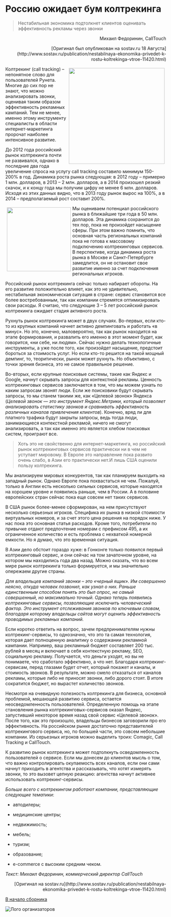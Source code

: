 # Россию ожидает бум колтрекинга

 > Нестабильная экономика подтолкнет клиентов оценивать эффективность рекламы через звонки


<p align="right">Михаил Федоринин, CallTouch</p>

<p align="right">[Оригинал был опубликован на sostav.ru 18 Августа](http://www.sostav.ru/publication/nestabilnaya-ekonomika-privedet-k-rostu-koltrekinga-vtroe-11420.html)</p>


<img src="http://dl.getdropbox.com/u/390630/calltouch_logo.jpg" alt="" width="300" align="right" align="middle" Hspace="5" Vspace="5">


Колтрекинг (call tracking) – непонятное слово для пользователей Рунета. Многие до сих пор не знают, что можно анализировать звонки, оценивая таким образом эффективность рекламных кампаний. Тем не менее, именно этому инструменту специалисты в области интернет-маркетинга пророчат наиболее интенсивное развитие.

До 2012 года российский рынок колтрекинга почти не развивался, однако в последние два года увеличение спроса на услугу call tracking составило минимум 150-200% в год. Динамика роста рынка следующая: в 2012 году – примерно 1 млн. долларов, в 2013 – 2 млн. долларов, а в 2014 произошел резкий скачок, и к концу года мы получим цифру не менее 6 млн. долларов. Исходя из этих данных видно, что в 2013 году рынок вырос на 100%, а в 2014 – предполагаемый рост составит 200%.


<img src="http://www.sostav.ru/app/public/images/news/2014/08/18/Calltouch.jpg?rand=0.970206992700696" alt="" width="200" align="left" align="middle" Hspace="5" Vspace="5">

Мы оцениваем потенциал российского рынка в ближайшие три года в 50 млн. долларов. Эта динамика сохранится до тех пор, пока не произойдет насыщение сферы. При этом важно помнить, что основная часть региональных компаний пока не готова к массовому подключению колтрекинговых сервисов. В перспективе, когда динамика роста рынка в Москве и Санкт-Петербурге замедлится, он не остановит свое развитие именно за счет подключения региональных игроков.


Российский рынок колтрекинга сейчас только набирает обороты. На его развитие положительно влияет, как это не удивительно, нестабильная экономическая ситуация в стране: сервис становится все более востребованным, так как компании стремятся оптимизировать свои расходы. Я считаю, что следующие 3 – 5 лет российский рынок колтрекинга ожидает стадия активного роста.

Рухнуть рынок колтрекинга может в двух случаях. Во-первых, если кто-то из крупных компаний начнет активно демпинговать и работать «в минус». Но это, конечно, маловероятно, так как рынок находится на этапе формирования, и развалить его именно в этот момент будет, как говорится, «ни себе, ни людям». Сейчас нужно делать технологичные инструменты, а уже после того, как произойдет насыщение, предстоит бороться за стоимость услуг. Но если кто-то решится на такой мощный демпинг, то, теоритически, рынок может рухнуть. Но объективно, с точки зрения бизнеса, это не самое правильное решение.

Во-вторых, если крупные поисковые системы, такие как Яндекс и Google, начнут скрывать запросы для контекстной рекламы. Ценность колтрекинговых сервисов заключается в том, что мы можем узнать по каким запросам звонят люди. Если же поисковики будут скрывать запросы, то мы станем такими же, как «Целевой звонок» Яндекса (_Целевой звонок — это инструмент Яндекс.Метрики, который позволяет анализировать статистику звонков и сравнивать эффективность различных каналов привлечения клиентов_). Конечно, вряд ли для платного трафика будут закрыты запросы, ведь тогда люди, занимающиеся контекстной рекламой, ничего не смогут анализировать, а так как именно это является хлебом поисковых систем, проиграют все.

> Хоть это не свойственно для интернет-маркетинга, но российский рынок колтрекинговых сервисов практически ни в чем не уступает мировому. В Европе это направление пока развито очень слабо, в Азии его практически нет.И лишь США оценили пользу колтрекинга.

Мы анализируем мировых конкурентов, так как планируем выходить на западный рынок. Однако Европе пока похвастаться не чем. Пожалуй, только в Англии есть несколько сильных сервисов, которые находятся на хорошем уровне и появились раньше, чем в России. А в половине европейских стран сейчас пока еще совсем нет таких сервисов.

В США рынок более-менее сформирован, на нем присутствуют несколько серьезных игроков. Специфика их рынка в низкой стоимости виртуальных номеров, и за счет этого цена решения на порядок ниже. У нас пока это основная статья расходов. Кроме того, потребители по привычке отдают предпочтение номерам с префиксом 495, а их ограниченное количество и есть проблема с нехваткой номерной емкости. Но я думаю, что это временная ситуация.

В Азии дело обстоит гораздо хуже: в Гонконге только появился первый колтрекинговый сервис, и они сейчас на том зачаточном уровне, на котором мы находились года два назад. Можно сказать, что во всем мире рынок колтрекинга только формируется, и мы значительно опережаем другие страны.

_Для владельцев компаний звонки – это «черный ящик». Им совершенно неясно, откуда человек позвонил, как узнал о них. Раньше единственным способом понять это был опрос, не самый совершенный, но максимально точный. Однако теперь появились колтрекинговые сервисы, позволяющие исключить человеческий фактор. Это инструмент отслеживания звонков по ключевым словам, благодаря которому владельцы сайтов могут оценить эффективность проводимых рекламных кампаний._

Если коротко ответить на вопрос, зачем предпринимателям нужны колтрекинг-сервисы, то однозначно, что это та самая технология, которая дает полноценную аналитику о содержании рекламной кампании. Например, ваш рекламный бюджет составляет 200 тыс. рублей в месяц и включает в себя контекстную рекламу, SEO, социальную рекламу. Получается, что деньги уходят, но вы не понимаете, что сработало эффективно, а что нет. Благодаря колтрекинг-сервисам, перед глазами будет отчет, который покажет и каналы, и стоимость звонков. В результате, можно смело отказаться от каналов рекламы, которые либо не приносят звонки, либо дорого стоят. В итоге сократится бюджет, но вырастет количество звонков.

Несмотря на очевидную полезность колтрекинга для бизнеса, основной проблемой, мешающей развитию сервиса, остается неосведомленность пользователей. Определенную помощь на этапе становления рынка колтрекинговых-сервисов оказал Яндекс, запустивший некоторое время назад свой сервис «Целевой звонок». После того, как это произошло, владельцы бизнесов заговорили про его эффективность. На российском рынке достаточно представителей колтрекингового сервиса, но, по большей части, это совсем небольшие компании. Из серьезных игроков можно выделить троих: Comagic, Call Tracking и CallTouch.

К развитию рынок колтрекинга может подтолкнуть осведомленность пользователей о сервисе. Если мы донесем до клиентов мысль о том, что важно контролировать окупаемость всех каналов, если они сами начнут приходить в агентства и рассказывать, что хотят измерять звонки, то это вызовет цепную реакцию: агентства начнут активнее использовать колтрекинг-сервисы.

_Больше всего с колтрекингом работают компании, представляющие следующие тематики_:

- автодилеры;

- медицинские центры;

- недвижимость;

- мебель;

- туризм;

- образование;

- e-commerce с высоким средним чеком.

_Текст: Михаил Федоринин, коммерческий директор CallTouch_

<p align="right">[Оригинал на sostav.ru](http://www.sostav.ru/publication/nestabilnaya-ekonomika-privedet-k-rostu-koltrekinga-vtroe-11420.html)</p>

[В начало сборника](http://sem-in-russia.ru)

![Лого организаторов](http://dl.getdropbox.com/u/390630/for-book.png)
